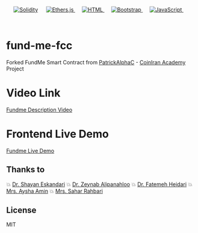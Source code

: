 <br/>
<p align="center">
  <a href="https://soliditylang.org/"><img src="https://img.shields.io/badge/Solidity-%5E0.8.0-green" alt="Solidity"></a> 
  &emsp;    
  <a href="https://docs.ethers.org/v5/" target="_blank"> 
   <img alt="Ethers.js" src="https://img.shields.io/badge/-Ethers.js-F16822?logo=Ethers.js&logoColor=white&style=plastic">
  </a>     
  &emsp; 
  <a href="https://www.w3.org/html/" target="_blank"> 
   <img alt="HTML" src="https://img.shields.io/badge/HTML5%20-%23E34F26.svg?style=plastic&logo=html5&logoColor=white">
  </a>   
  &emsp;
  <a href="https://getbootstrap.com/" target="_blank">
    <img alt="Bootstrap" src="https://img.shields.io/badge/Bootstrap%20-%231572B6.svg?style=plastic&logo=Bootstrap&logoColor=white">
  </a> 
   &emsp;
  <a href="https://developer.mozilla.org/en-US/docs/Web/JavaScript" target="_blank"> 
     <img alt="JavaScript" src="https://img.shields.io/badge/JavaScript%20-%23F7DF1E.svg?style=plastic&logo=javascript&logoColor=black">
   </a>
    &emsp;
</p>
<br/>

# fund-me-fcc

Forked FundMe Smart Contract from <a href="https://github.com/PatrickAlphaC/fund-me-fcc"  target="_blank">PatrickAlphaC</a> - <a href="https://smartcontract.coiniran.com/"  target="_blank">CoinIran Academy</a> Project

# Video Link

<a href="https://mahdi.es/fundme/fundme.mp4" download>Fundme Description Video</a>

# Frontend Live Demo

<a href="https://mahdi.es/fundme/" target="_blank">Fundme Live Demo</a>

## Thanks to

 :boom: <a href="https://twitter.com/sbetamc?s=20" target="_blank">Dr. Shayan Eskandari</a>
 :boom: <a href="https://twitter.com/samsaqz" target="_blank">Dr. Zeynab Alipanahloo</a>
 :boom: <a href="https://twitter.com/fatemeheidari" target="_blank">Dr. Fatemeh Heidari</a>
 :boom: <a href="https://twitter.com/Aysha8665" target="_blank">Mrs. Aysha Amin</a>
 :boom: <a href="https://twitter.com/Sahar_banoo_" target="_blank">Mrs. Sahar Rahbari</a>

## License

MIT
